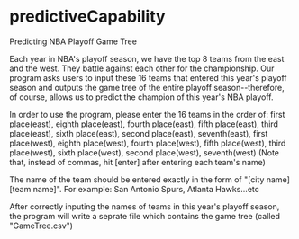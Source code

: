 predictiveCapability
====================
Predicting NBA Playoff Game Tree

Each year in NBA's playoff season, we have the top 8 teams from the east and the west. They battle against each other for the championship. Our program asks users to input these 16 teams that entered this year's playoff season and outputs the game tree of the entire playoff season--therefore, of course, allows us to predict the champion of this year's NBA playoff.


In order to use the program, please enter the 16 teams in the order of:
first place(east), eighth place(east), fourth place(east), fifth place(east), third place(east), sixth place(east), second place(east), seventh(east), first place(west), eighth place(west), fourth place(west), fifth place(west), third place(west), sixth place(west), second place(west), seventh(west)
(Note that, instead of commas, hit [enter] after entering each team's name)

The name of the team should be entered exactly in the form of "[city name][team name]". For example: San Antonio Spurs, Atlanta Hawks...etc

After correctly inputing the names of teams in this year's playoff season, the program will write a seprate file which contains the game tree (called "GameTree.csv")
